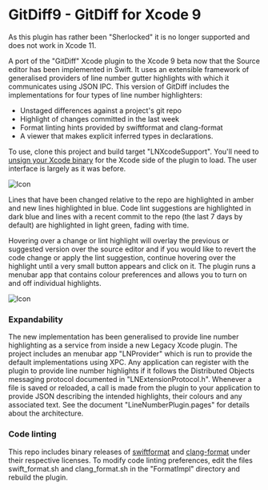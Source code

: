 
# GitDiff9  - GitDiff for Xcode 9

As this plugin has rather been "Sherlocked" it is no longer supported and does not work in Xcode 11.

A port of the "GitDiff" Xcode plugin to the Xcode 9 beta now that the Source editor has been implemented in Swift. It uses an extensible framework of generalised providers of line number gutter highlights with which it communicates using JSON IPC. This version of GitDiff includes the implementations for four types of line number highlighters:

* Unstaged differences against a project's git repo
* Highlight of changes committed in the last week
* Format linting hints provided by swiftformat and clang-format
* A viewer that makes explicit inferred types in declarations.

To use, clone this project and build target "LNXcodeSupport". You'll need to [unsign your Xcode binary](https://github.com/fpg1503/MakeXcodeGr8Again) for the Xcode side of the plugin to load. The user interface is largely as it was before.

![Icon](http://johnholdsworth.com/gitdiff9.png)

Lines that have been changed relative to the repo are highlighted in amber and new lines highlighted in blue. Code lint suggestions are highlighted in dark blue and lines with a recent commit to the repo (the last 7 days by default) are highlighted in light green, fading with time.

Hovering over a change or lint highlight will overlay the previous or suggested version over the source editor and if you would like to revert the code change or apply the lint suggestion, continue hovering over the highlight until a very small button appears and click on it. The plugin runs a menubar app that contains colour preferences and allows you to turn on and off individual highlights.

![Icon](http://johnholdsworth.com/lnprovider9a.png)

### Expandability

The new implementation has been generalised to provide line number highlighting as a service from inside a new Legacy Xcode plugin. The project includes an menubar app "LNProvider" which is run to provide the default implementations using XPC. Any application can register with the plugin to provide line number highlights if it follows the Distributed Objects messaging protocol documented in "LNExtensionProtocol.h". Whenever a file is saved or reloaded, a call is made from the plugin to your application to provide JSON describing the intended highlights, their colours and any associated text. See the document "LineNumberPlugin.pages" for details about the architecture.

### Code linting

This repo includes binary releases of [swiftformat](https://github.com/nicklockwood/SwiftFormat) and [clang-format](https://clang.llvm.org/docs/ClangFormatStyleOptions.html) under their respective licenses. To modify code linting preferences, edit the files swift_format.sh and clang_format.sh in the "FormatImpl" directory and rebuild the plugin.
